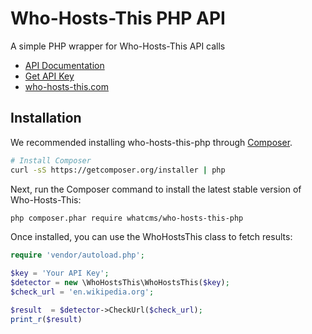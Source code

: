 # Who-Hosts-This PHP API
A simple PHP wrapper for Who-Hosts-This API calls

- [API Documentation](https://www.who-hosts-this.com/API)
- [Get API Key](https://www.who-hosts-this.com/Subscriptions)
- [who-hosts-this.com](https://www.who-hosts-this.com)


## Installation

We recommended installing who-hosts-this-php through [Composer](http://getcomposer.org).

```bash
# Install Composer
curl -sS https://getcomposer.org/installer | php
```

Next, run the Composer command to install the latest stable version of Who-Hosts-This:

```bash
php composer.phar require whatcms/who-hosts-this-php
```

Once installed, you can use the WhoHostsThis class to fetch results:

```php
require 'vendor/autoload.php';

$key = 'Your API Key';
$detector = new \WhoHostsThis\WhoHostsThis($key);
$check_url = 'en.wikipedia.org';

$result	 = $detector->CheckUrl($check_url);
print_r($result)
```

